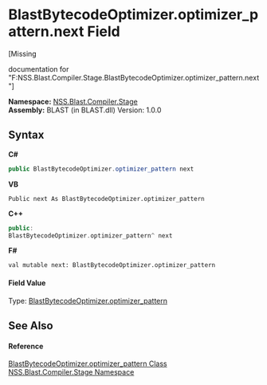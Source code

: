 # BlastBytecodeOptimizer.optimizer_pattern.next Field
 

\[Missing <summary> documentation for "F:NSS.Blast.Compiler.Stage.BlastBytecodeOptimizer.optimizer_pattern.next"\]

**Namespace:**&nbsp;<a href="f44e629d-16ad-ce78-c6d1-bb239589698b">NSS.Blast.Compiler.Stage</a><br />**Assembly:**&nbsp;BLAST (in BLAST.dll) Version: 1.0.0

## Syntax

**C#**<br />
``` C#
public BlastBytecodeOptimizer.optimizer_pattern next
```

**VB**<br />
``` VB
Public next As BlastBytecodeOptimizer.optimizer_pattern
```

**C++**<br />
``` C++
public:
BlastBytecodeOptimizer.optimizer_pattern^ next
```

**F#**<br />
``` F#
val mutable next: BlastBytecodeOptimizer.optimizer_pattern
```


#### Field Value
Type: <a href="d5ed229e-e370-7fa2-1e0f-de86cb71337b">BlastBytecodeOptimizer.optimizer_pattern</a>

## See Also


#### Reference
<a href="d5ed229e-e370-7fa2-1e0f-de86cb71337b">BlastBytecodeOptimizer.optimizer_pattern Class</a><br /><a href="f44e629d-16ad-ce78-c6d1-bb239589698b">NSS.Blast.Compiler.Stage Namespace</a><br />